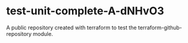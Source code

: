 # test-unit-complete-A-dNHvO3
A public repository created with terraform to test the terraform-github-repository module.
